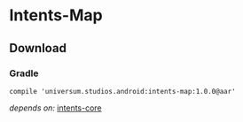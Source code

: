 Intents-Map
===============

## Download ##

### Gradle ###

    compile 'universum.studios.android:intents-map:1.0.0@aar'

_depends on:_
[intents-core](https://github.com/universum-studios/android_intents/tree/master/library-core)